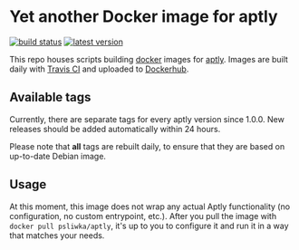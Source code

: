 Yet another Docker image for aptly
==================================
[![build status](https://travis-ci.org/psliwka/docker-aptly.svg?branch=master)](https://travis-ci.org/psliwka/docker-aptly)
[![latest version](https://images.microbadger.com/badges/version/psliwka/aptly.svg)](https://hub.docker.com/r/psliwka/aptly/tags)

This repo houses scripts building [docker](https://www.docker.com/) images for
[aptly](https://www.aptly.info/). Images are built daily with
[Travis CI](https://travis-ci.org/psliwka/docker-aptly) and uploaded to
[Dockerhub](https://hub.docker.com/r/psliwka/aptly).

Available tags
--------------

Currently, there are separate tags for every aptly version since 1.0.0. New
releases should be added automatically within 24 hours.

Please note that **all** tags are rebuilt daily, to ensure that they are based
on up-to-date Debian image.

Usage
-----

At this moment, this image does not wrap any actual Aptly functionality (no
configuration, no custom entrypoint, etc.). After you pull the image with
`docker pull psliwka/aptly`, it's up to you to configure it and run it in a way
that matches your needs.
